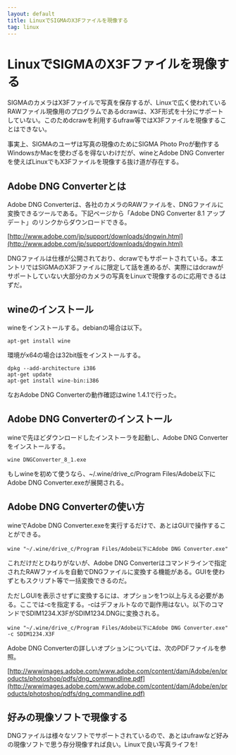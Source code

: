```yaml
---
layout: default
title: LinuxでSIGMAのX3Fファイルを現像する
tag: linux
---
```


# LinuxでSIGMAのX3Fファイルを現像する

SIGMAのカメラはX3Fファイルで写真を保存するが、Linuxで広く使われているRAWファイル現像用のプログラムであるdcrawは、X3F形式を十分にサポートしていない。このためdcrawを利用するufraw等ではX3Fファイルを現像することはできない。

事実上、SIGMAのユーザは写真の現像のためにSIGMA Photo Proが動作するWindowsかMacを使わざるを得ないわけだが、wineとAdobe DNG Converterを使えばLinuxでもX3Fファイルを現像する抜け道が存在する。

## Adobe DNG Converterとは

Adobe DNG Converterは、各社のカメラのRAWファイルを、DNGファイルに変換できるツールである。下記ページから「Adobe DNG Converter 8.1 アップデート」のリンクからダウンロードできる。

[http://www.adobe.com/jp/support/downloads/dngwin.html](http://www.adobe.com/jp/support/downloads/dngwin.html)

DNGファイルは仕様が公開されており、dcrawでもサポートされている。本エントリではSIGMAのX3Fファイルに限定して話を進めるが、実際にはdcrawがサポートしていない大部分のカメラの写真をLinuxで現像するのに応用できるはずだ。

## wineのインストール

wineをインストールする。debianの場合は以下。

    apt-get install wine

環境がx64の場合は32bit版をインストールする。

    dpkg --add-architecture i386
    apt-get update
    apt-get install wine-bin:i386

なおAdobe DNG Converterの動作確認はwine 1.4.1で行った。

## Adobe DNG Converterのインストール

wineで先ほどダウンロードしたインストーラを起動し、Adobe DNG Converterをインストールする。

    wine DNGConverter_8_1.exe

もしwineを初めて使うなら、~/.wine/drive_c/Program Files/Adobe以下にAdobe DNG Converter.exeが展開される。

## Adobe DNG Converterの使い方

wineでAdobe DNG Converter.exeを実行するだけで、あとはGUIで操作することができる。

    wine "~/.wine/drive_c/Program Files/Adobe以下にAdobe DNG Converter.exe"

これだけだとひねりがないが、Adobe DNG Converterはコマンドラインで指定されたRAWファイルを自動でDNGファイルに変換する機能がある。GUIを使わずともスクリプト等で一括変換できるのだ。

ただしGUIを表示させずに変換するには、オプションを1つ以上与える必要がある。ここでは-cを指定する。-cはデフォルトなので副作用はない。以下のコマンドでSDIM1234.X3FがSDIM1234.DNGに変換される。

    wine "~/.wine/drive_c/Program Files/Adobe以下にAdobe DNG Converter.exe" -c SDIM1234.X3F

Adobe DNG Converterの詳しいオプションについては、次のPDFファイルを参照。

[http://wwwimages.adobe.com/www.adobe.com/content/dam/Adobe/en/products/photoshop/pdfs/dng_commandline.pdf](http://wwwimages.adobe.com/www.adobe.com/content/dam/Adobe/en/products/photoshop/pdfs/dng_commandline.pdf)

## 好みの現像ソフトで現像する

DNGファイルは様々なソフトでサポートされているので、あとはufrawなど好みの現像ソフトで思う存分現像すれば良い。Linuxで良い写真ライフを!
